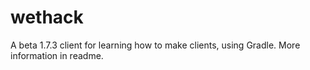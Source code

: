 # wethack
A beta 1.7.3 client for learning how to make clients, using Gradle. More information in readme.
